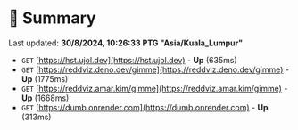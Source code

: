 # 📖 Summary
Last updated: **30/8/2024, 10:26:33 PTG "Asia/Kuala_Lumpur"**

- `GET` [https://hst.ujol.dev](https://hst.ujol.dev) - **Up** (635ms)
- `GET` [https://reddviz.deno.dev/gimme](https://reddviz.deno.dev/gimme) - **Up** (1775ms)
- `GET` [https://reddviz.amar.kim/gimme](https://reddviz.amar.kim/gimme) - **Up** (1668ms)
- `GET` [https://dumb.onrender.com](https://dumb.onrender.com) - **Up** (313ms)
